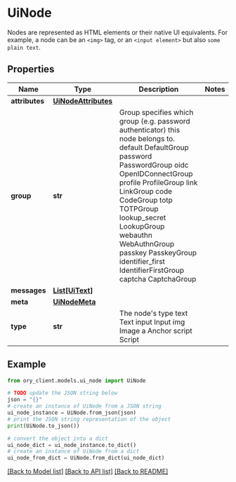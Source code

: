 # UiNode

Nodes are represented as HTML elements or their native UI equivalents. For example, a node can be an `<img>` tag, or an `<input element>` but also `some plain text`.

## Properties

Name | Type | Description | Notes
------------ | ------------- | ------------- | -------------
**attributes** | [**UiNodeAttributes**](UiNodeAttributes.md) |  | 
**group** | **str** | Group specifies which group (e.g. password authenticator) this node belongs to. default DefaultGroup password PasswordGroup oidc OpenIDConnectGroup profile ProfileGroup link LinkGroup code CodeGroup totp TOTPGroup lookup_secret LookupGroup webauthn WebAuthnGroup passkey PasskeyGroup identifier_first IdentifierFirstGroup captcha CaptchaGroup | 
**messages** | [**List[UiText]**](UiText.md) |  | 
**meta** | [**UiNodeMeta**](UiNodeMeta.md) |  | 
**type** | **str** | The node&#39;s type text Text input Input img Image a Anchor script Script | 

## Example

```python
from ory_client.models.ui_node import UiNode

# TODO update the JSON string below
json = "{}"
# create an instance of UiNode from a JSON string
ui_node_instance = UiNode.from_json(json)
# print the JSON string representation of the object
print(UiNode.to_json())

# convert the object into a dict
ui_node_dict = ui_node_instance.to_dict()
# create an instance of UiNode from a dict
ui_node_from_dict = UiNode.from_dict(ui_node_dict)
```
[[Back to Model list]](../README.md#documentation-for-models) [[Back to API list]](../README.md#documentation-for-api-endpoints) [[Back to README]](../README.md)


